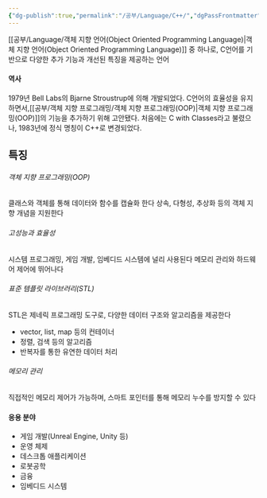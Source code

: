 ```yaml
---
{"dg-publish":true,"permalink":"/공부/Language/C++/","dgPassFrontmatter":true}
---
```


[[공부/Language/객체 지향 언어(Object Oriented Programming Language)\|객체 지향 언어(Object Oriented Programming Language)]] 중 하나로, C언어를 기반으로 다양한 추가 기능과 개선된 특징을 제공하는 언어

#### 역사

1979년 Bell Labs의 Bjarne Stroustrup에 의해 개발되었다.
C언어의 효율성을 유지하면서,[[공부/객체 지향 프로그래밍/객체 지향 프로그래밍(OOP)\|객체 지향 프로그래밍(OOP)]]의 기능을 추가하기 위해 고안됐다.
처음에는 C with Classes라고 불렸으나, 1983년에 정식 명칭이 C++로 변경되었다.

## 특징

###### 객체 지향 프로그래밍(OOP)

클래스와 객체를 통해 데이터와 함수를 캡슐화 한다
상속, 다형성, 추상화 등의 객체 지향 개념을 지원한다

###### 고성능과 효율성

시스템 프로그래밍, 게임 개발, 임베디드 시스템에 널리 사용된다
메모리 관리와 하드웨어 제어에 뛰어나다

###### 표준 템플릿 라이브러리(STL)

STL은 제네릭 프로그래밍 도구로, 다양한 데이터 구조와 알고리즘을 제공한다
- vector, list, map 등의 컨테이너
- 정렬, 검색 등의 알고리즘
- 반복자를 통한 유연한 데이터 처리

###### 메모리 관리

직접적인 메모리 제어가 가능하며, 스마트 포인터를 통해 메모리 누수를 방지할 수 있다

#### 응용 분야

- 게임 개발(Unreal Engine, Unity 등)
- 운영 체제
- 데스크톱 애플리케이션
- 로봇공학
- 금융
- 임베디드 시스템